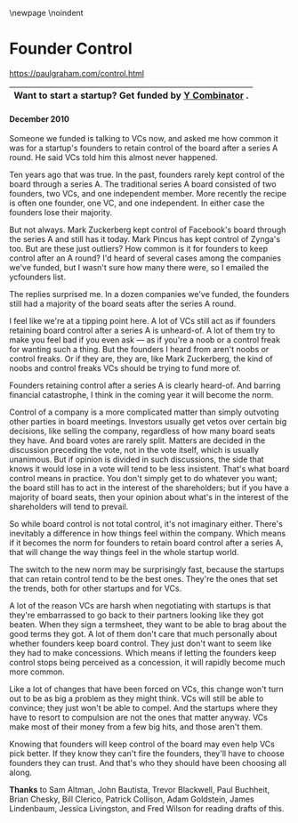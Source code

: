 \newpage
\noindent

Founder Control
===============


  

<https://paulgraham.com/control.html>
  




| **Want to start a startup?**   Get funded by  [Y Combinator](http://ycombinator.com/apply.html)   . |
| --- |


#### December 2010


  

  

 Someone we funded is talking to VCs now, and asked me how common
it was for a startup's founders to retain control of the board after
a series A round. He said VCs told him this almost never happened.
   

  

 Ten years ago that was true. In the past, founders rarely kept
control of the board through a series A. The traditional series A
board consisted of two founders, two VCs, and one independent member.
More recently the recipe is often one founder, one VC, and one
independent. In either case the founders lose their majority.
   

  

 But not always. Mark Zuckerberg kept control of Facebook's board
through the series A and still has it today. Mark Pincus has kept
control of Zynga's too. But are these just outliers? How common
is it for founders to keep control after an A round? I'd heard of
several cases among the companies we've funded, but I wasn't sure
how many there were, so I emailed the ycfounders list.
   

  

 The replies surprised me. In a dozen companies we've funded, the
founders still had a majority of the board seats after the series
A round.
   

  

 I feel like we're at a tipping point here. A lot of VCs still act
as if founders retaining board control after a series A is unheard\-of.
A lot of them try to make you feel bad if you even ask — as if
you're a noob or a control freak for wanting such a thing. But the
founders I heard from aren't noobs or control freaks. Or if they
are, they are, like Mark Zuckerberg, the kind of noobs and control
freaks VCs should be trying to fund more of.
   

  

 Founders retaining control after a series A is clearly heard\-of.
And barring financial catastrophe, I think in the coming year it
will become the norm.
   

  

 Control of a company is a more complicated matter than simply
outvoting other parties in board meetings. Investors usually get
vetos over certain big decisions, like selling the company, regardless
of how many board seats they have. And board votes are rarely
split. Matters are decided in the discussion preceding the vote,
not in the vote itself, which is usually unanimous. But if opinion
is divided in such discussions, the side that knows it would lose
in a vote will tend to be less insistent. That's what board control
means in practice. You don't simply get to do whatever you want;
the board still has to act in the interest of the shareholders; but
if you have a majority of board seats, then your opinion about
what's in the interest of the shareholders will tend to prevail.
   

  

 So while board control is not total control, it's not imaginary
either. There's inevitably a difference in how things feel within
the company. Which means if it becomes the norm for founders to
retain board control after a series A, that will change the way
things feel in the whole startup world.
   

  

 The switch to the new norm may be surprisingly fast, because the
startups that can retain control tend to be the best ones. They're
the ones that set the trends, both for other startups and for VCs.
   

  

 A lot of the reason VCs are harsh when negotiating with startups
is that they're embarrassed to go back to their partners looking
like they got beaten. When they sign a termsheet, they want to be
able to brag about the good terms they got. A lot of them don't
care that much personally about whether founders keep board control.
They just don't want to seem like they had to make concessions.
Which means if letting the founders keep control stops being perceived
as a concession, it will rapidly become much more common.
   

  

 Like a lot of changes that have been forced on VCs, this change
won't turn out to be as big a problem as they might think. VCs will
still be able to convince; they just won't be able to compel. And
the startups where they have to resort to compulsion are not the
ones that matter anyway. VCs make most of their money from a few
big hits, and those aren't them.
   

  

 Knowing that founders will keep control of the board may even help
VCs pick better. If they know they can't fire the founders, they'll
have to choose founders they can trust. And that's who they should
have been choosing all along.
   

  

  

  

  

  

**Thanks** 
 to Sam Altman, John Bautista, Trevor Blackwell, Paul
Buchheit, Brian Chesky, Bill Clerico, Patrick Collison, Adam
Goldstein, James Lindenbaum, Jessica Livingston, and Fred Wilson
for reading drafts of this.
   

  






